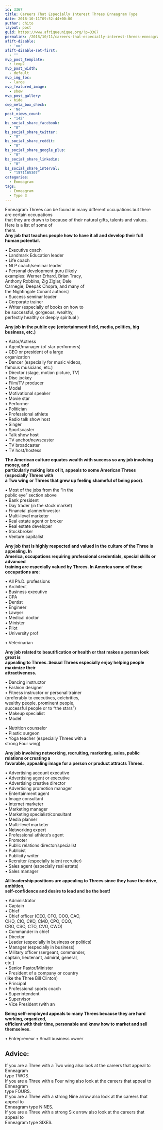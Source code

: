 ```yaml
---
id: 3367
title: Careers That Especially Interest Threes Enneagram Type
date: 2018-10-11T09:52:44+00:00
author: chito
layout: post
guid: https://www.afriqueunique.org/?p=3367
permalink: /2018/10/11/careers-that-especially-interest-threes-enneagram-type/
afift-disable:
  - 'no'
afift-disable-set-first:
  - ""
mvp_post_template:
  - temp2
mvp_post_width:
  - default
mvp_img_loc:
  - large
mvp_featured_image:
  - show
mvp_post_gallery:
  - hide
cwp_meta_box_check:
  - 'No'
post_views_count:
  - "142"
bs_social_share_facebook:
  - "0"
bs_social_share_twitter:
  - "0"
bs_social_share_reddit:
  - "0"
bs_social_share_google_plus:
  - "0"
bs_social_share_linkedin:
  - "0"
bs_social_share_interval:
  - "1571165307"
categories:
  - Enneagram
tags:
  - Enneagram
  - Type 3
---
```

Enneagram Threes can be found in many different occupations but there are certain occupations  
that they are drawn to because of their natural gifts, talents and values. Here is a list of some of  
them.  
**Any job that teaches people how to have it all and develop their full human potential.**

• Executive coach  
• Landmark Education leader  
• Life coach  
• NLP coach/seminar leader  
• Personal development guru (likely  
examples: Werner Erhard, Brian Tracy,  
Anthony Robbins, Zig Ziglar, Dale  
Carnegie, Deepak Chopra, and many of  
the Nightingale Conant authors)  
• Success seminar leader  
• Corporate trainer  
• Writer (especially of books on how to  
be successful, gorgeous, wealthy,  
perfectly healthy or deeply spiritual )

**Any job in the public eye (entertainment field, media, politics, big business, etc.)**

• Actor/Actress  
• Agent/manager (of star performers)  
• CEO or president of a large  
organization  
• Dancer (especially for music videos,  
famous musicians, etc.)  
• Director (stage, motion picture, TV)  
• Disc jockey  
• Film/TV producer  
• Model  
• Motivational speaker  
• Movie star  
• Performer  
• Politician  
• Professional athlete  
• Radio talk show host  
• Singer  
• Sportscaster  
• Talk show host  
• TV anchor/newscaster  
• TV broadcaster  
• TV host/hostess

**The American culture equates wealth with success so any job involving money, and**  
**particularly making lots of it, appeals to some American Threes (especially Threes with**  
**a Two wing or Threes that grew up feeling shameful of being poor).**

• Most of the jobs from the “in the  
public eye” section above  
• Bank president  
• Day trader (in the stock market)  
• Financial planner/investor  
• Multi-level marketer  
• Real estate agent or broker  
• Real estate developer  
• Stockbroker  
• Venture capitalist

**Any job that is highly respected and valued in the culture of the Three is appealing. In**  
**America, occupations requiring professional credentials, special skills or advanced**  
**training are especially valued by Threes. In America some of those occupations are:**

• All Ph.D. professions  
• Architect  
• Business executive  
• CPA  
• Dentist  
• Engineer  
• Lawyer  
• Medical doctor  
• Minister  
• Pilot  
• University prof

• Veterinarian

**Any job related to beautification or health or that makes a person look great is**  
**appealing to Threes. Sexual Threes especially enjoy helping people maximize their**  
**attractiveness.**

• Dancing instructor  
• Fashion designer  
• Fitness instructor or personal trainer  
(preferably to executives, celebrities,  
wealthy people, prominent people,  
successful people or to “the stars”)  
• Makeup specialist  
• Model

• Nutrition counselor  
• Plastic surgeon  
• Yoga teacher (especially Threes with a  
strong Four wing)

**Any job involving networking, recruiting, marketing, sales, public relations or creating a**  
**favorable, appealing image for a person or product attracts Threes.**

• Advertising account executive  
• Advertising agent or executive  
• Advertising creative director  
• Advertising promotion manager  
• Entertainment agent  
• Image consultant  
• Internet marketer  
• Marketing manager  
• Marketing specialist/consultant  
• Media planner  
• Multi-level marketer  
• Networking expert  
• Professional athlete’s agent  
• Promoter  
• Public relations director/specialist  
• Publicist  
• Publicity writer  
• Recruiter (especially talent recruiter)  
• Sales agent (especially real estate)  
• Sales manager

**All leadership positions are appealing to Threes since they have the drive, ambition,**  
**self-confidence and desire to lead and be the best!**

• Administrator  
• Captain  
• Chief  
• Chief officer (CEO, CFO, COO, CAO,  
CHO, CIO, CKO, CMO, CPO, CQO,  
CRO, CSO, CTO, CVO, CWO)  
• Commander in chief  
• Director  
• Leader (especially in business or politics)  
• Manager (especially in business)  
• Military officer (sergeant, commander,  
captain, lieutenant, admiral, general,  
etc.)  
• Senior Pastor/Minister  
• President of a company or country  
(like the Three Bill Clinton)  
• Principal  
• Professional sports coach  
• Superintendent  
• Supervisor  
• Vice President (with an

**Being self-employed appeals to many Threes because they are hard working, organized,**  
**efficient with their time, personable and know how to market and sell themselves.**

• Entrepreneur • Small business owner

## **Advice:**

If you are a Three with a Two wing also look at the careers that appeal to Enneagram  
type TWOS.  
If you are a Three with a Four wing also look at the careers that appeal to Enneagram  
type FOURS.  
If you are a Three with a strong Nine arrow also look at the careers that appeal to  
Enneagram type NINES.  
If you are a Three with a strong Six arrow also look at the careers that appeal to  
Enneagram type SIXES.